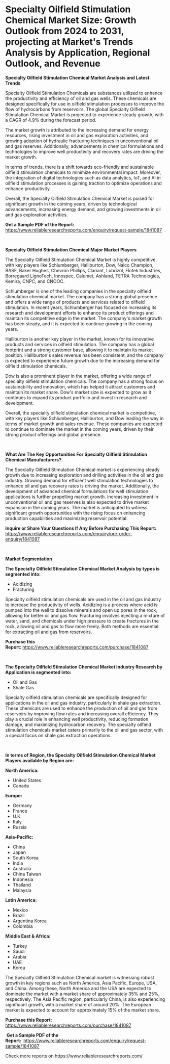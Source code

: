 <p><h1>Specialty Oilfield Stimulation Chemical Market Size: Growth Outlook from 2024 to 2031, projecting at Market's Trends Analysis by Application, Regional Outlook, and Revenue</h1></p><p><strong>Specialty Oilfield Stimulation Chemical Market Analysis and Latest Trends</strong></p>
<p><p>Specialty Oilfield Stimulation Chemicals are substances utilized to enhance the productivity and efficiency of oil and gas wells. These chemicals are designed specifically for use in oilfield stimulation processes to improve the flow of hydrocarbons from reservoirs. The global Specialty Oilfield Stimulation Chemical Market is projected to experience steady growth, with a CAGR of 4.9% during the forecast period.</p><p>The market growth is attributed to the increasing demand for energy resources, rising investment in oil and gas exploration activities, and growing adoption of hydraulic fracturing techniques in unconventional oil and gas reserves. Additionally, advancements in chemical formulations and technologies to improve well productivity and recovery rates are driving the market growth.</p><p>In terms of trends, there is a shift towards eco-friendly and sustainable oilfield stimulation chemicals to minimize environmental impact. Moreover, the integration of digital technologies such as data analytics, IoT, and AI in oilfield stimulation processes is gaining traction to optimize operations and enhance productivity.</p><p>Overall, the Specialty Oilfield Stimulation Chemical Market is poised for significant growth in the coming years, driven by technological advancements, increasing energy demand, and growing investments in oil and gas exploration activities.</p></p>
<p><strong>Get a Sample PDF of the Report:&nbsp;</strong> <a href="https://www.reliableresearchreports.com/enquiry/request-sample/1841087">https://www.reliableresearchreports.com/enquiry/request-sample/1841087</a></p>
<p>&nbsp;</p>
<p><strong>Specialty Oilfield Stimulation Chemical Major Market Players</strong></p>
<p><p>The Specialty Oilfield Stimulation Chemical Market is highly competitive, with key players like Schlumberger, Halliburton, Dow, Nalco Champion, BASF, Baker Hughes, Chevron Phillips, Clariant, Lubrizol, Flotek Industries, Borregaard LignoTech, Innospec, Calumet, Ashland, TETRA Technologies, Kemira, CNPC, and CNOOC.</p><p>Schlumberger is one of the leading companies in the specialty oilfield stimulation chemical market. The company has a strong global presence and offers a wide range of products and services related to oilfield stimulation. In recent years, Schlumberger has focused on increasing its research and development efforts to enhance its product offerings and maintain its competitive edge in the market. The company's market growth has been steady, and it is expected to continue growing in the coming years.</p><p>Halliburton is another key player in the market, known for its innovative products and services in oilfield stimulation. The company has a global footprint and a strong customer base, allowing it to maintain its market position. Halliburton's sales revenue has been consistent, and the company is expected to experience future growth due to the increasing demand for oilfield stimulation chemicals.</p><p>Dow is also a prominent player in the market, offering a wide range of specialty oilfield stimulation chemicals. The company has a strong focus on sustainability and innovation, which has helped it attract customers and maintain its market share. Dow's market size is expected to grow as it continues to expand its product portfolio and invest in research and development.</p><p>Overall, the specialty oilfield stimulation chemical market is competitive, with key players like Schlumberger, Halliburton, and Dow leading the way in terms of market growth and sales revenue. These companies are expected to continue to dominate the market in the coming years, driven by their strong product offerings and global presence.</p></p>
<p>&nbsp;</p>
<p><strong>What Are The Key Opportunities For Specialty Oilfield Stimulation Chemical Manufacturers?</strong></p>
<p><p>The Specialty Oilfield Stimulation Chemical market is experiencing steady growth due to increasing exploration and drilling activities in the oil and gas industry. Growing demand for efficient well stimulation technologies to enhance oil and gas recovery rates is driving the market. Additionally, the development of advanced chemical formulations for well stimulation applications is further propelling market growth. Increasing investment in unconventional oil and gas reserves is also expected to drive market expansion in the coming years. The market is anticipated to witness significant growth opportunities with the rising focus on enhancing production capabilities and maximizing reservoir potential.</p></p>
<p><strong>Inquire or Share Your Questions If Any Before Purchasing This Report:</strong> <a href="https://www.reliableresearchreports.com/enquiry/pre-order-enquiry/1841087">https://www.reliableresearchreports.com/enquiry/pre-order-enquiry/1841087</a></p>
<p>&nbsp;</p>
<p><strong>Market Segmentation</strong></p>
<p><strong>The Specialty Oilfield Stimulation Chemical Market Analysis by types is segmented into:</strong></p>
<p><ul><li>Acidizing</li><li>Fracturing</li></ul></p>
<p><p>Specialty oilfield stimulation chemicals are used in the oil and gas industry to increase the productivity of wells. Acidizing is a process where acid is pumped into the well to dissolve minerals and open up pores in the rock, allowing for better oil and gas flow. Fracturing involves injecting a mixture of water, sand, and chemicals under high pressure to create fractures in the rock, allowing oil and gas to flow more freely. Both methods are essential for extracting oil and gas from reservoirs.</p></p>
<p><strong>Purchase this Report:&nbsp;</strong><a href="https://www.reliableresearchreports.com/purchase/1841087">https://www.reliableresearchreports.com/purchase/1841087</a></p>
<p>&nbsp;</p>
<p><strong>The Specialty Oilfield Stimulation Chemical Market Industry Research by Application is segmented into:</strong></p>
<p><ul><li>Oil and Gas</li><li>Shale Gas</li></ul></p>
<p><p>Specialty oilfield stimulation chemicals are specifically designed for applications in the oil and gas industry, particularly in shale gas extraction. These chemicals are used to enhance the production of oil and gas from reservoirs by improving flow rates and increasing overall efficiency. They play a crucial role in enhancing well productivity, reducing formation damage, and maximizing hydrocarbon recovery. The specialty oilfield stimulation chemicals market caters primarily to the oil and gas sector, with a special focus on shale gas extraction operations.</p></p>
<p>&nbsp;</p>
<p><strong>In terms of Region, the Specialty Oilfield Stimulation Chemical Market Players available by Region are:</strong></p>
<p>
    <p> <strong> North America: </strong>
        <ul>
            <li>United States</li>
            <li>Canada</li>
        </ul>
        </p> 
    <p> <strong> Europe: </strong>
        <ul>
            <li>Germany</li>
            <li>France</li>
            <li>U.K.</li>
            <li>Italy</li>
            <li>Russia</li>
        </ul>
        </p> 
    <p> <strong> Asia-Pacific: </strong>
        <ul>
            <li>China</li>
            <li>Japan</li>
            <li>South Korea</li>
            <li>India</li>
            <li>Australia</li>
            <li>China Taiwan</li>
            <li>Indonesia</li>
            <li>Thailand</li>
            <li>Malaysia</li>
        </ul>
        </p> 
    <p> <strong> Latin America: </strong>
        <ul>
            <li>Mexico</li>
            <li>Brazil</li>
            <li>Argentina Korea</li>
            <li>Colombia</li>
        </ul>
        </p> 
    <p> <strong> Middle East & Africa: </strong>
        <ul>
            <li>Turkey</li>
            <li>Saudi</li>
            <li>Arabia</li>
            <li>UAE</li>
            <li>Korea</li>
        </ul>
    </p>
    </p>
<p><p>The Specialty Oilfield Stimulation Chemical market is witnessing robust growth in key regions such as North America, Asia Pacific, Europe, USA, and China. Among these, North America and the USA are expected to dominate the market with a market share of approximately 35% and 25%, respectively. The Asia Pacific region, particularly China, is also experiencing significant growth, with a market share of around 20%. The European market is expected to account for approximately 15% of the market share.</p></p>
<p><strong>Purchase this Report: </strong><a href="https://www.reliableresearchreports.com/purchase/1841087">https://www.reliableresearchreports.com/purchase/1841087</a></p>
<p>&nbsp;<strong>Get a Sample PDF of the Report:&nbsp;&nbsp;</strong><a href="https://www.reliableresearchreports.com/enquiry/request-sample/1841087">https://www.reliableresearchreports.com/enquiry/request-sample/1841087</a></p>
<p><strong></strong></p>
<p>Check more reports on https://www.reliableresearchreports.com/</p>